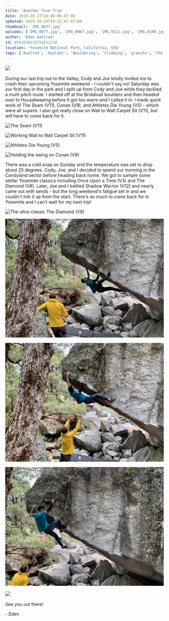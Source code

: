 ```yaml
---
title: 'Another Yose Trip'
date: 2019-10-27T18:46:00-07:00
updated: 2019-10-29T19:22:07-07:00
thumbnail: 'IMG_0077.jpg'
uploads: ['IMG_0077.jpg', 'IMG_0067.jpg', 'IMG_0111.jpg', 'IMG_0100.jpg', 'IMG_0072.jpg', 'IMG_0089.jpg', 'IMG_0104.JPG', 'IMG_0106.JPG', 'IMG_0107.JPG', 'IMG_0098.jpg']
author: 'Eden Axelrad'
id: 8561630215291612274
location: 'Yosemite National Park, California, USA'
tags: ['Axelrad', 'boulder', 'Bouldering', 'Climbing', 'granite', 'the seam', 'Valley', 'yosemite']
---
```


![](uploads/IMG_0077.jpg)

During our last trip out to the Valley, Cody and Joe kindly invited me to crash their upcoming Yosemite weekend - I couldn't say no! Saturday was our first day in the park and I split up from Cody and Joe while they tackled a multi-pitch route. I started off at the Bridalvail boulders and then headed over to Housekeeping before it got too warm and I called it in. I made quick work of The Seam (V11), Conan (V9), and Athletes Die Young (V5) \- which were all superb. I also got really close on Wall to Wall Carpet Sit (V11), but will have to come back for it.

![The Seam (V11)](uploads/IMG_0067.jpg)

![Working Wall to Wall Carpet Sit (V11)](uploads/IMG_0111.jpg)

![Athletes Die Young (V5)](uploads/IMG_0100.jpg)

![Holding the swing on Conan (V9)](uploads/IMG_0072.jpg)

There was a cold snap on Sunday and the temperature was set to drop about 25 degrees. Cody, Joe, and I decided to spend our morning in the Candyland sector before heading back home. We got to sample some stellar Yosemite classics including Once Upon a Time (V3) and The Diamond (V8). Later, Joe and I battled Shadow Warrior (V12) and nearly came out with sends - but the long weekend's fatigue set in and we couldn't link it up from the start. There's so much to come back for in Yosemite and I can't wait for my next trip!

![The ultra-classic The Diamond (V8)](uploads/IMG_0089.jpg)

![](uploads/IMG_0104.JPG)

![](uploads/IMG_0106.JPG)

![Putting in work on Shadow Warrior (V12) with Joe](uploads/IMG_0107.JPG)

![](uploads/IMG_0098.jpg)

See you out there!

\- Eden
